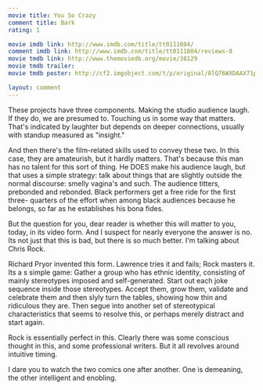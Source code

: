 ```yaml
---
movie title: You So Crazy
comment title: Bark
rating: 1

movie imdb link: http://www.imdb.com/title/tt0111804/
comment imdb link: http://www.imdb.com/title/tt0111804/reviews-8
movie tmdb link: http://www.themoviedb.org/movie/38129
movie tmdb trailer: 
movie tmdb poster: http://cf2.imgobject.com/t/p/original/8lQ76WXDAAX71pafkAryfWCGQ1v.jpg

layout: comment
---
```


These projects have three components. Making the studio audience laugh. If they do, we are presumed to. Touching us in some way that matters. That's indicated by laughter but depends on deeper connections, usually with standup measured as "insight."

And then there's the film-related skills used to convey these two. In this case, they are amateurish, but it hardly matters. That's because this man has no talent for this sort of thing. He DOES make his audience laugh, but that uses a simple strategy: talk about things that are slightly outside the normal discourse: smelly vagina's and such. The audience titters, prebonded and rebonded. Black performers get a free ride for the first three- quarters of the effort when among black audiences because he belongs, so far as he establishes his bona fides.

But the question for you, dear reader is whether this will matter to you, today, in its video form. And I suspect for nearly everyone the answer is no. Its not just that this is bad, but there is so much better. I'm talking about Chris Rock.

Richard Pryor invented this form. Lawrence tries it and fails; Rock masters it. Its a s simple game: Gather a group who has ethnic identity, consisting of mainly stereotypes imposed and self-generated. Start out each joke sequence inside those stereotypes. Accept them, grow them, validate and celebrate them and then slyly turn the tables, showing how thin and ridiculous they are. Then segue into another set of stereotypical characteristics that seems to resolve this, or perhaps merely distract and start again.

Rock is essentially perfect in this. Clearly there was some conscious thought in this, and some professional writers. But it all revolves around intuitive timing.

I dare you to watch the two comics one after another. One is demeaning, the other intelligent and enobling.